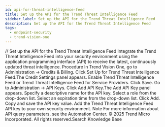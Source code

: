 ```yaml
---
id: api-for-threat-intelligence-feed
title: Set up the API for the Trend Threat Intelligence Feed
sidebar_label: Set up the API for the Trend Threat Intelligence Feed
description: Set up the API for the Trend Threat Intelligence Feed
tags:
  - endpoint-security
  - trend-vision-one
---
```


/*<![CDATA[*/ $('#title').html($('meta[name=map-description]').attr('content')); /*]]>*/ Set up the API for the Trend Threat Intelligence Feed Integrate the Trend Threat Intelligence Feed into your security environment using the application programming interface (API) to receive the latest, continuously updated threat intelligence. Procedure In Trend Vision One, go to Administration → Credits & Billing. Click Set Up for Trend Threat Intelligence Feed.The Credit Settings panel appears. Enable Trend Threat Intelligence Feed or Trend Threat Intelligence Feed for Service Providers. Click Save. Go to Administration → API Keys. Click Add API Key.The Add API Key panel appears. Specify a descriptive name for the API key. Select a role from the drop-down list. Select an expiration time from the drop-down list. Click Add. Copy and save the API key value. Add the Trend Threat Intelligence Feed API key to your own security environment. Note For more information about API query parameters, see the Automation Center. © 2025 Trend Micro Incorporated. All rights reserved.Search Knowledge Base